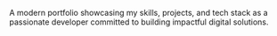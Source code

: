 A modern portfolio showcasing my skills, projects, and tech stack as a passionate developer committed to building impactful digital solutions.
